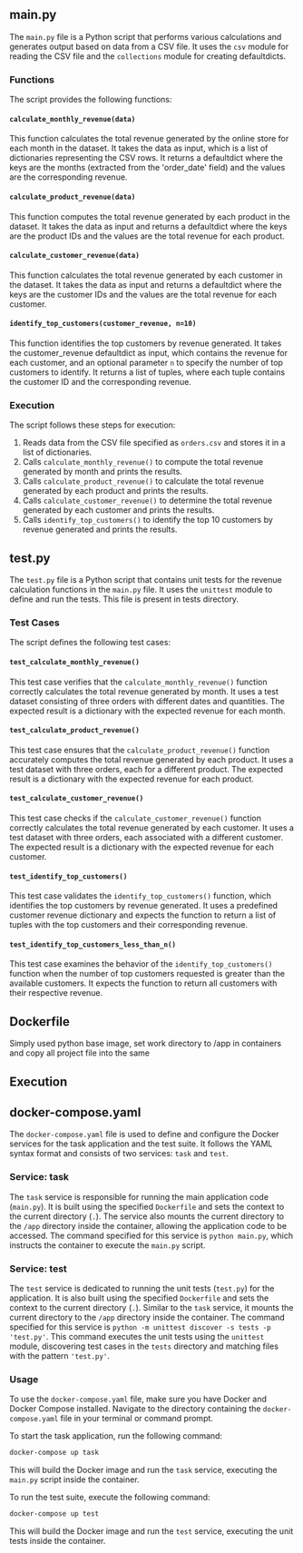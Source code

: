 ## main.py

The `main.py` file is a Python script that performs various calculations and generates output based on data from a CSV file. It uses the `csv` module for reading the CSV file and the `collections` module for creating defaultdicts.

### Functions

The script provides the following functions:

#### `calculate_monthly_revenue(data)`

This function calculates the total revenue generated by the online store for each month in the dataset. It takes the data as input, which is a list of dictionaries representing the CSV rows. It returns a defaultdict where the keys are the months (extracted from the 'order_date' field) and the values are the corresponding revenue.

#### `calculate_product_revenue(data)`

This function computes the total revenue generated by each product in the dataset. It takes the data as input and returns a defaultdict where the keys are the product IDs and the values are the total revenue for each product.

#### `calculate_customer_revenue(data)`

This function calculates the total revenue generated by each customer in the dataset. It takes the data as input and returns a defaultdict where the keys are the customer IDs and the values are the total revenue for each customer.

#### `identify_top_customers(customer_revenue, n=10)`

This function identifies the top customers by revenue generated. It takes the customer_revenue defaultdict as input, which contains the revenue for each customer, and an optional parameter `n` to specify the number of top customers to identify. It returns a list of tuples, where each tuple contains the customer ID and the corresponding revenue.

### Execution

The script follows these steps for execution:

1. Reads data from the CSV file specified as `orders.csv` and stores it in a list of dictionaries.
2. Calls `calculate_monthly_revenue()` to compute the total revenue generated by month and prints the results.
3. Calls `calculate_product_revenue()` to calculate the total revenue generated by each product and prints the results.
4. Calls `calculate_customer_revenue()` to determine the total revenue generated by each customer and prints the results.
5. Calls `identify_top_customers()` to identify the top 10 customers by revenue generated and prints the results.

## test.py

The `test.py` file is a Python script that contains unit tests for the revenue calculation functions in the `main.py` file. It uses the `unittest` module to define and run the tests. This file is present in tests directory.

### Test Cases

The script defines the following test cases:

#### `test_calculate_monthly_revenue()`

This test case verifies that the `calculate_monthly_revenue()` function correctly calculates the total revenue generated by month. It uses a test dataset consisting of three orders with different dates and quantities. The expected result is a dictionary with the expected revenue for each month.

#### `test_calculate_product_revenue()`

This test case ensures that the `calculate_product_revenue()` function accurately computes the total revenue generated by each product. It uses a test dataset with three orders, each for a different product. The expected result is a dictionary with the expected revenue for each product.

#### `test_calculate_customer_revenue()`

This test case checks if the `calculate_customer_revenue()` function correctly calculates the total revenue generated by each customer. It uses a test dataset with three orders, each associated with a different customer. The expected result is a dictionary with the expected revenue for each customer.

#### `test_identify_top_customers()`

This test case validates the `identify_top_customers()` function, which identifies the top customers by revenue generated. It uses a predefined customer revenue dictionary and expects the function to return a list of tuples with the top customers and their corresponding revenue.

#### `test_identify_top_customers_less_than_n()`

This test case examines the behavior of the `identify_top_customers()` function when the number of top customers requested is greater than the available customers. It expects the function to return all customers with their respective revenue.

## Dockerfile
Simply used python base image, set work directory to /app in containers and copy all project file into the same

## Execution
## docker-compose.yaml

The `docker-compose.yaml` file is used to define and configure the Docker services for the task application and the test suite. It follows the YAML syntax format and consists of two services: `task` and `test`.

### Service: task

The `task` service is responsible for running the main application code (`main.py`). It is built using the specified `Dockerfile` and sets the context to the current directory (`.`). The service also mounts the current directory to the `/app` directory inside the container, allowing the application code to be accessed. The command specified for this service is `python main.py`, which instructs the container to execute the `main.py` script.

### Service: test

The `test` service is dedicated to running the unit tests (`test.py`) for the application. It is also built using the specified `Dockerfile` and sets the context to the current directory (`.`). Similar to the `task` service, it mounts the current directory to the `/app` directory inside the container. The command specified for this service is `python -m unittest discover -s tests -p 'test.py'`. This command executes the unit tests using the `unittest` module, discovering test cases in the `tests` directory and matching files with the pattern `'test.py'`.

### Usage

To use the `docker-compose.yaml` file, make sure you have Docker and Docker Compose installed. Navigate to the directory containing the `docker-compose.yaml` file in your terminal or command prompt.

To start the task application, run the following command:

```bash
docker-compose up task
```

This will build the Docker image and run the `task` service, executing the `main.py` script inside the container.

To run the test suite, execute the following command:

```bash
docker-compose up test
```

This will build the Docker image and run the `test` service, executing the unit tests inside the container.

